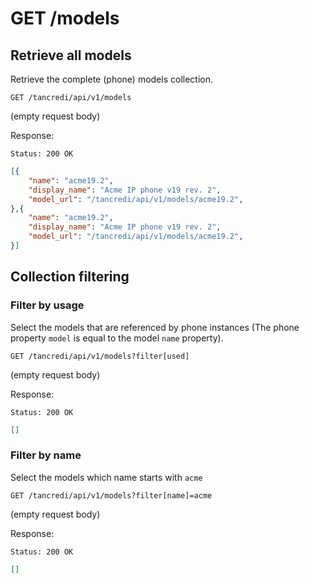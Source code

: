 # GET /models

## Retrieve all models

Retrieve the complete (phone) models collection.

    GET /tancredi/api/v1/models

(empty request body)

Response:

    Status: 200 OK

```json
[{
    "name": "acme19.2",
    "display_name": "Acme IP phone v19 rev. 2",
    "model_url": "/tancredi/api/v1/models/acme19.2",
},{
    "name": "acme19.2",
    "display_name": "Acme IP phone v19 rev. 2",
    "model_url": "/tancredi/api/v1/models/acme19.2",
}]
```

## Collection filtering

### Filter by usage

Select the models that are referenced by phone instances (The phone property
`model` is equal to the model `name` property).

    GET /tancredi/api/v1/models?filter[used]

(empty request body)

Response:

    Status: 200 OK

```json
[]
```

### Filter by name

Select the models which name starts with `acme`

    GET /tancredi/api/v1/models?filter[name]=acme

(empty request body)

Response:

    Status: 200 OK

```json
[]
```